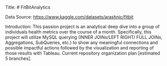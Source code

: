 Title: # FitBitAnalytics

Data Source: https://www.kaggle.com/datasets/arashnic/fitbit 

Introduction: This passion project is an analytical deep dive into a group of individuals health metrics over the course of a month. Specifically, this project will utilize MySQL querying (INNER JOINs/LEFT RIGHT/ FULL JOINs, Aggregations, SubQueries, etc.) to show any meaningful connections and possible impactful actions followed by the visualization and reporting of those results with Tableau. Current repository organization plan [estimated 5 branches].
